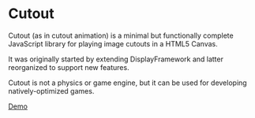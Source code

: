 Cutout
======

Cutout (as in cutout animation) is a minimal but functionally complete JavaScript library for playing image cutouts in a HTML5 Canvas.

It was originally started by extending DisplayFramework and latter reorganized to support new features.

Cutout is not a physics or game engine, but it can be used for developing natively-optimized games.

[Demo](http://piqnt.github.io/cutout/examples/sandbox/index.html)